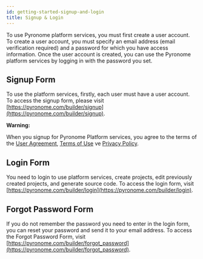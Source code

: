 ```yaml
---
id: getting-started-signup-and-login
title: Signup & Login
---
```


<a id="aHeaderMenuAnchor" data-header-menu="Docs"></a>

To use Pyronome platform services, you must first create a user account. To create a user account, you must specify an email address (email verification required) and a password for which you have access information. Once the user account is created, you can use the Pyronome platform services by logging in with the password you set.

## Signup Form
To use the platform services, firstly, each user must have a user account. To access the signup form, please visit [https://pyronome.com/builder/signup](https://pyronome.com/builder/signup).

<div class="panelize-infobox infobox-warning">
    <p>
        <strong><i class="fas fa-exclamation-triangle"></i> Warning:</strong>
    </p>
    <p>When you signup for Pyronome Platform services, you agree to the terms of the <a href="../legal-user-agreement">User Agreement</a>, <a href="../legal-terms-and-privacy#terms-of-use">Terms of Use</a> ve <a href="../legal-terms-and-privacy#privacy-policy">Privacy Policy</a>.</p>
</div>

## Login Form
You need to login to use platform services, create projects, edit previously created projects, and generate source code. To access the login form, visit [https://pyronome.com/builder/login](https://pyronome.com/builder/login).

## Forgot Password Form
If you do not remember the password you need to enter in the login form, you can reset your password and send it to your email address. To access the Forgot Password Form, visit [https://pyronome.com/builder/forgot_password](https://pyronome.com/builder/forgot_password).